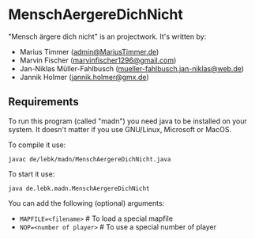 # MenschAergereDichNicht

"Mensch ärgere dich nicht" is an projectwork. It's written by:

* Marius Timmer (<admin@MariusTimmer.de>)
* Marvin Fischer (<marvinfischer1296@gmail.com>)
* Jan-Niklas Müller-Fahlbusch (<mueller-fahlbusch.jan-niklas@web.de>)
* Jannik Holmer (<jannik.holmer@gmx.de>)


## Requirements

To run this program (called "madn") you need java to be installed on your
system. It doesn't matter if you use GNU/Linux, Microsoft or MacOS.

To compile it use:

`javac de/lebk/madn/MenschAergereDichNicht.java`

To start it use:

`java de.lebk.madn.MenschAergereDichNicht`

You can add the following (optional) arguments:

* `MAPFILE=<filename>`      # To load a special mapfile
* `NOP=<number of player>`  # To use a special number of player